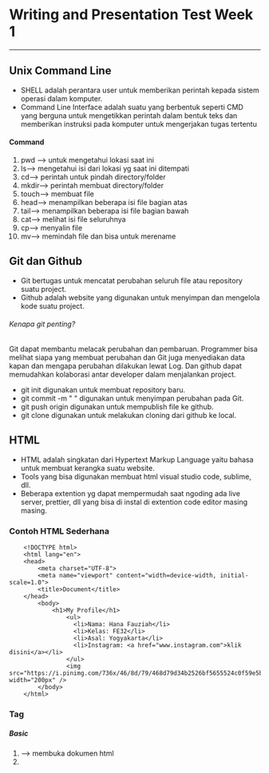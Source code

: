 # Writing and Presentation Test Week 1
----------------------------------------------------------
## Unix Command Line
+ SHELL adalah perantara user untuk memberikan perintah kepada sistem operasi dalam komputer.
+ Command Line Interface adalah suatu yang berbentuk seperti CMD yang berguna untuk mengetikkan perintah dalam bentuk teks dan memberikan instruksi pada komputer untuk mengerjakan tugas tertentu

#### Command
1. pwd --> untuk mengetahui lokasi saat ini
2. ls--> mengetahui isi dari lokasi yg saat ini ditempati
3. cd--> perintah untuk pindah directory/folder
4. mkdir--> perintah membuat directory/folder
5. touch--> membuat file
6. head--> menampilkan beberapa isi file bagian atas
7. tail--> menampilkan beberapa isi file bagian bawah
8. cat--> melihat isi file seluruhnya
9. cp--> menyalin file
10. mv--> memindah file dan bisa untuk merename

 
## Git dan Github
+ Git bertugas untuk mencatat perubahan seluruh file atau repository suatu project.
+ Github adalah website yang digunakan untuk menyimpan dan mengelola kode suatu project.
###### Kenapa git penting?
 Git dapat membantu melacak perubahan dan pembaruan. Programmer bisa melihat siapa yang membuat perubahan dan Git juga menyediakan data kapan dan mengapa perubahan dilakukan lewat Log.
 Dan github dapat memudahkan kolaborasi antar developer dalam menjalankan project.

+ git init digunakan untuk membuat repository baru.
+ git commit -m " " digunakan untuk menyimpan perubahan pada Git.
+ git push origin digunakan untuk mempublish file ke github.
+ git clone digunakan untuk melakukan cloning dari github ke local.

## HTML
- HTML adalah singkatan dari Hypertext Markup Language yaitu bahasa untuk membuat kerangka suatu website.
- Tools yang bisa digunakan membuat html visual studio code, sublime, dll.
- Beberapa extention yg dapat mempermudah saat ngoding ada live server, prettier, dll yang bisa di instal di extention code editor masing masing.

### Contoh HTML Sederhana

        <!DOCTYPE html>
        <html lang="en">
        <head>
            <meta charset="UTF-8">
            <meta name="viewport" content="width=device-width, initial-scale=1.0">
            <title>Document</title>
        </head>
            <body>
                <h1>My Profile</h1>
                    <ul>
                      <li>Nama: Hana Fauziah</li>
                      <li>Kelas: FE32</li>
                      <li>Asal: Yogyakarta</li>
                      <li>Instagram: <a href="www.instagram.com">klik disini</a></li>
                    </ul>
                    <img src="https://i.pinimg.com/736x/46/8d/79/468d79d34b2526bf5655524c0f59e5b4.jpg" width="200px" />
            </body>
        </html>

### Tag
##### Basic 
1.  <html> --> membuka dokumen html
2. <title> --> membuat judul halaman
3. <body> --> membuat tubuh/inti dari halaman
##### Paragraf
1. <h1> sampai <h6> --> membuat heading
2. <p> --> membuat paragraf
##### Form
1. <form> --> membuat form html untuk pengguna
2. <input> --> membuat kontrol input
3. <button> --> membuat tombol yang dapat di klik
##### Gambar
1. <img> --> untuk memasukan gambar
2. <audio> --> untuk memasukan audio
3. <video> --> untuk memasukan video
##### Link
1. <a> --> untuk membuat hyperlink
2. <link> --> tag untuk menghubungkan antara dokumen dengan dokumen eksternal / biasanya untuk link ke style sheet
3. <nav> --> membuat navigasi
##### List
1. <ul>- -> membuat daftar selain nomor
2. <ol> --> membuat daftar dengan nomor
3. <li> --> membuat item daftar
##### Table
1. <table> --> membuat table
2. <tr> --> membuat baris dalam table
3. <td> --> membuat kolom dalam table

### Semantik
Semantic artinya kita menggunakan element html yang sesuai dengan kebutuhan konten.
misalnya **<div class="footer">** kita bisa menuliskannya hanya seperti ini **<footer>** jadi lebih mempermudah.
Beberapa semantic tag yang dibawa oleh HTML5 adalah sebagai berikut:
+ <article>
+ <aside>
+ <figcaption>
+ <figure>
+ <footer>
+ <header>
+ <main>
+ <mark>
+ <nav>
+ <section>
+ <summary>
+ <time>

### Deployment
Deployment adalah kegiatan yang bertujuan untuk menyebarkan aplikasi yang telah dikerjakan oleh developer. Kita dapat mendeploy suatu aplikasi dengen menggunakan salah satu layanan bernama Netlify.

## CSS
CSS adalah singkatan dari *Cascading Style Sheets* yaitu bahasa yang digunakan untuk menentukan tampilan dan format halaman website, misalnya jenis font, warna tulisan, dan latar belakang halaman.
##### 3 cara menggunakan CSS, yaitu:
1. Inline: menggunakan css langsng di atribute element html.
2. Internal: menggunakan tag style di bagian head.
3. External: menggunakan file css terpisah dengan html.

CSS syntax terdiri dari selector, property, dan value.
contohnya 

    .title{
        color: red;
    }

### Flexbox
+ Flexbox adalah konsep layout pada CSS yang digunakan untuk mengatur elemen atau container pada halaman web.
+ Untuk tampilan contoh penggunaan bisa di lihat [disini](https://css-tricks.com/snippets/css/a-guide-to-flexbox/) atau [disini](https://www.w3schools.com/css/css3_flexbox.asp)


## Algoritma dan Data Structures
+ Algoritma adalah langkah langkah yang disusun untuk menyelesaikan suatu masalah.
+ Struktur Data adalah cara menyimpan dan mengatur data secara terstruktur pada sistem komputer atau database sehingga lebih mudah diakses.
###### Kenapa harus menggunakan algoritma?
+ Menyederhanakan program agar lebih runtut.
+ Mempermudah membuat program sehingga lebih efisien.
##### Contoh Algoritma
    baca nama dan nilai mahasiswa.
    jika nilai >= 60 maka
    keterangan = lulus
    tetapi jika
    keterangan = tidak lulus
    tulis keterangan
    
##### Bentuk Pseudocode
    read (nama, nilai)
    if nilai >= 60 then
    keterangan = ‘lulus’
    else
    keterangan = ‘tidak lulus’
    write(nama, keterangan)

##### Bentuk Program Javascript
    let nama = andi;
    let nilai = 95;
    if (nilai >= 60) {
      console.log("lulus");
    } else {
      console.log("tidak lulus");
    }


